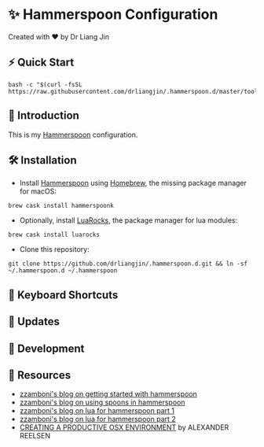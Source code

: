 # :sparkles: Hammerspoon Configuration
Created with :heart: by Dr Liang Jin

## :zap: Quick Start
```
bash -c "$(curl -fsSL https://raw.githubusercontent.com/drliangjin/.hammerspoon.d/master/tools/install)"
```
## :scroll: Introduction
This is my [Hammerspoon](https://www.hammerspoon.org/) configuration.

## :hammer_and_wrench: Installation
- Install [Hammerspoon](https://www.hammerspoon.org/) using [Homebrew](https://brew.sh/), the missing package manager for macOS:
```
brew cask install hammerspoonk
```
- Optionally, install [LuaRocks](https://luarocks.org/), the package manager for lua modules:
```
brew cask install luarocks
```
- Clone this repository:
```
git clone https://github.com/drliangjin/.hammerspoon.d.git && ln -sf ~/.hammerspoon.d ~/.hammerspoon
```

## :musical_keyboard: Keyboard Shortcuts

## :loudspeaker: Updates

## :construction: Development

## :open_book: Resources
- [zzamboni's blog on getting started with hammerspoon](http://zzamboni.org/post/getting-started-with-hammerspoon/)
- [zzamboni's blog on using spoons in hammerspoon](http://zzamboni.org/post/using-spoons-in-hammerspoon/)
- [zzamboni's blog on lua for hammerspoon part 1](http://zzamboni.org/post/just-enough-lua-to-be-productive-in-hammerspoon-part-1/)
- [zzamboni's blog on lua for hammerspoon part 2](http://zzamboni.org/post/just-enough-lua-to-be-productive-in-hammerspoon-part-2/)
- [CREATING A PRODUCTIVE OSX ENVIRONMENT](https://spinscale.de/posts/2016-11-08-creating-a-productive-osx-environment-hammerspoon.html) by ALEXANDER REELSEN
